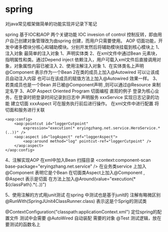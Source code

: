 # spring
对java常见框架做简单的功能实现并记录下笔记

spring 基于IOC和AOP 两个关键功能
IOC  invesion of control 控制反转，即由用户自己创建对象管理改为由spring 创建，而用户只需要使用。
AOP 切面功能，开发中诸多模块分核心和辅助模块。分别开发然后将辅助模块挂载到核心模块上 
1、注入对象
最简单的注入对象
	1、声明实体类 
	2、在xml文件中通过Bean 元素块，指明属性和类。通过Depend inject 依赖注入，用户可载入xml文件后直接调用对象，对象属性内容已被注入
2、使用注解注入对象
	1、在实体类名上声明 @Component 表示作为一个Bean 
	2在类的成员上加入@Autowired 可以让该成员自动注入内容 也可以在该成员的赋值方法上加入@Autowired 效果一样。
	3、若类成员也是一个Bean 并已被@Component声明 ,则可以通过@Resource 来制定名字
3、AOP
Aspect Oriented Program 切面编程 
直观的例子
登录为核心业务，在登录时把登录时间记录到日志中
声明服务 xxxService
实现日志记录的功能
建立切面 xxxAspect 
可在服务执行前后进行操作。
在xml文件中进行配置 将 切面和服务进行关联
	<!-- servcie -->
	<bean name="s" class="eryingzhang.net.service.HeroService" />
	<!-- log -->
	<bean id="loggerAspect"
		class="eryingzhang.net.aspect.LoggerAspect" />
	<bean id="timingAspect"
		class="eryingzhang.net.aspect.TimingAspect" />

	<aop:config>
		<aop:pointcut id="loggerCutpoint"
			expression="execution(* eryingzhang.net.service.HeroService.*(..))" />
		<aop:aspect id="logAspect" ref="loggerAspect">
			<aop:around method="log" pointcut-ref="loggerCutpoint" />
		</aop:aspect>
	</aop:config>
4、注解实现AOP
在xml中加入Bean 扫描目录
<context:component-scan
		base-package="eryingzhang.net.service" />
在业务类service 上加入 @Component 表明它是个Bean
在切面类Aspect上加入@Component , @Aspect 表示是切面
在方法上加入@Around(value="execution(* ${classPath}.*(..))")

5、使用注解的方式用junit测试
在spring 中测试也是基于junit的
注解有略微区别
@RunWith(SpringJUnit4ClassRunner.class) 表示这是个Sprig的测试类

@ContextConfiguration("classpath:applicationContext.xml") 定位spring的配置文件 测试中会需要
@AutoWired 自动装配 需要的对象
@Test 测试逻辑，放在要测试的函数名上
